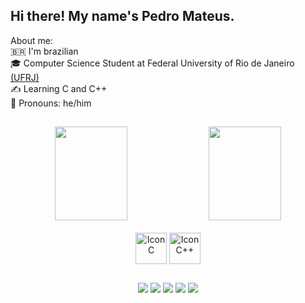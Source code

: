 ## Hi there! My name's Pedro Mateus.

About me: <br>
:brazil: I'm brazilian <br>
🎓 Computer Science Student at Federal University of Rio de Janeiro <a href="https://ufrj.br/en/">(UFRJ)</a> <br>
✍ Learning C and C++ <br>
🧑 Pronouns: he/him <br>
  


## 
<div align = "center">
  <img width="48%" img height = "150em" src="https://github-readme-stats.vercel.app/api?username=lumifere&show_icons=true&theme=tokyonight&hide=issues&count_private=true">
  <img width="48%" img height = "150em" src="https://github-readme-stats.vercel.app/api/top-langs/?username=lumifere&layout=compact&langs_count=5&theme=tokyonight">
</div>
<div align = "center" style="display: inline_block">
  <br>
  <img align="center" alt="Icon C" width="50" src="https://cdn.jsdelivr.net/gh/devicons/devicon/icons/c/c-original.svg">
  <img align="center" alt="Icon C++" width="50" src="https://cdn.jsdelivr.net/gh/devicons/devicon/icons/cplusplus/cplusplus-original.svg" />
</div>

##

<div align = "center"> 
  <a href="https://www.twitter.com/lumifere" target="_blank"><img src="https://img.shields.io/badge/Twitter-1DA1F2?style=for-the-badge&logo=twitter&logoColor=white" target="_blank"></a>
    <a href="https://www.linkedin.com/in/ormesino/" target="_blank"><img src="https://img.shields.io/badge/-LinkedIn-%230077B5?style=for-the-badge&logo=linkedin&logoColor=white" target="_blank"></a> 
  <a href="mailto:pedromateus18@hotmail.com"><img src="https://img.shields.io/badge/Microsoft_Outlook-0078D4?style=for-the-badge&logo=microsoft-outlook&logoColor=white" target="_blank"></a>
  <a href="https://www.twitch.tv/celino" target="_blank"><img src="https://img.shields.io/badge/Twitch-9146FF?style=for-the-badge&logo=twitch&logoColor=white" target="_blank"></a>
    <a href="https://discordapp.com/users/celino#2492" target="_blank"><img src="https://img.shields.io/badge/Discord-7289DA?style=for-the-badge&logo=discord&logoColor=white" target="_blank"></a>
</div>

  
  
  

